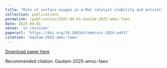 ```yaml
---
title: "Role of surface oxygen in α-MoC catalyst stability and activity under electrooxidation conditions"
collection: publications
permalink: /publication/2025-04-01-Gautam-2025-amoc-faeo
date: 2025-04-01
venue: 'in revision'
paperurl: 'https://doi.org/10.26434/chemrxiv-2024-xwh17'
citation: 'Gautam-2025-amoc-faeo'
---
```

[Download paper here](https://doi.org/10.26434/chemrxiv-2024-xwh17)

Recommended citation: Gautam-2025-amoc-faeo